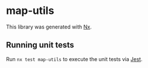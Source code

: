 # map-utils

This library was generated with [Nx](https://nx.dev).

## Running unit tests

Run `nx test map-utils` to execute the unit tests via [Jest](https://jestjs.io).

